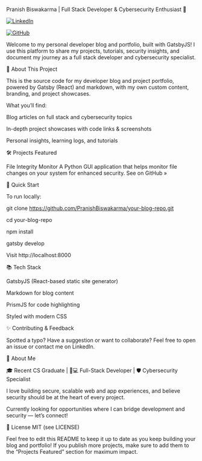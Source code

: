 Pranish Biswakarma | Full Stack Developer & Cybersecurity Enthusiast 🚀


[![LinkedIn](https://img.shields.io/badge/LinkedIn-pranish--biswakarma-blue?logo=linkedin&style=flat-square)](https://www.linkedin.com/in/pranish-biswakarma)

[![GitHub](https://img.shields.io/badge/GitHub-PranishBiswakarma-black?logo=github&style=flat-square)](https://github.com/PranishBiswakarma)

Welcome to my personal developer blog and portfolio, built with GatsbyJS! I use this platform to share my projects, tutorials, security insights, and document my journey as a full stack developer and cybersecurity specialist.

🚩 About This Project

This is the source code for my developer blog and project portfolio, powered by Gatsby (React) and markdown, with my own custom content, branding, and project showcases.

What you’ll find:

Blog articles on full stack and cybersecurity topics

In-depth project showcases with code links & screenshots

Personal insights, learning logs, and tutorials

🛠️ Projects Featured

File Integrity Monitor
A Python GUI application that helps monitor file changes on your system for enhanced security.
See on GitHub »



🚀 Quick Start

To run locally:

git clone https://github.com/PranishBiswakarma/your-blog-repo.git

cd your-blog-repo

npm install

gatsby develop

Visit http://localhost:8000

📚 Tech Stack

GatsbyJS (React-based static site generator)

Markdown for blog content

PrismJS for code highlighting

Styled with modern CSS

✨ Contributing & Feedback

Spotted a typo? Have a suggestion or want to collaborate?
Feel free to open an issue or contact me on LinkedIn.

📢 About Me

🎓 Recent CS Graduate | 👨💻 Full-Stack Developer | 🛡️ Cybersecurity Specialist

I love building secure, scalable web and app experiences, and believe security should be at the heart of every project.

Currently looking for opportunities where I can bridge development and security — let’s connect!

📝 License
MIT (see LICENSE)

Feel free to edit this README to keep it up to date as you keep building your blog and portfolio! If you publish more projects, make sure to add them to the “Projects Featured” section for maximum impact.

